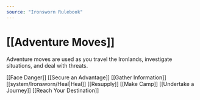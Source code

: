 ```yaml
---
source: "Ironsworn Rulebook"
---
```

# [[Adventure Moves]]

Adventure moves are used as you travel the Ironlands, investigate situations, and deal with threats.

[[Face Danger]]
[[Secure an Advantage]]
[[Gather Information]]
[[system/Ironsworn/Heal|Heal]]
[[Resupply]]
[[Make Camp]]
[[Undertake a Journey]]
[[Reach Your Destination]]
